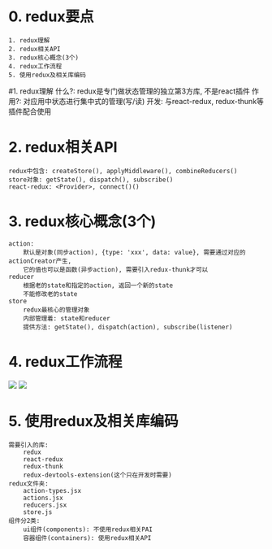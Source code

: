 # 0. redux要点
	1. redux理解
	2. redux相关API
	3. redux核心概念(3个)
	4. redux工作流程
	5. 使用redux及相关库编码

#1. redux理解
	什么?: redux是专门做状态管理的独立第3方库, 不是react插件
	作用?: 对应用中状态进行集中式的管理(写/读)
	开发: 与react-redux, redux-thunk等插件配合使用

# 2. redux相关API
	redux中包含: createStore(), applyMiddleware(), combineReducers()
	store对象: getState(), dispatch(), subscribe()
	react-redux: <Provider>, connect()()

# 3. redux核心概念(3个)
	action: 
		默认是对象(同步action), {type: 'xxx', data: value}, 需要通过对应的actionCreator产生, 
		它的值也可以是函数(异步action), 需要引入redux-thunk才可以
	reducer
		根据老的state和指定的action, 返回一个新的state
		不能修改老的state
	store
		redux最核心的管理对象
		内部管理着: state和reducer
		提供方法: getState(), dispatch(action), subscribe(listener)

# 4. redux工作流程
![](http://www.ruanyifeng.com/blogimg/asset/2016/bg2016091802.jpg)
![](https://i.imgur.com/2R5G8bG.png)
		
# 5. 使用redux及相关库编码
	需要引入的库: 
		redux
		react-redux
		redux-thunk
		redux-devtools-extension(这个只在开发时需要)
	redux文件夹: 
		action-types.jsx
		actions.jsx
		reducers.jsx
		store.js
	组件分2类: 
		ui组件(components): 不使用redux相关PAI
		容器组件(containers): 使用redux相关API

